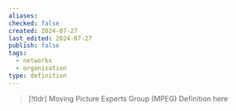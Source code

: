 ```yaml
---
aliases: 
checked: false
created: 2024-07-27
last_edited: 2024-07-27
publish: false
tags:
  - networks
  - organisation
type: definition
---
```

>[!tldr] Moving Picture Experts Group (MPEG)
>Definition here

